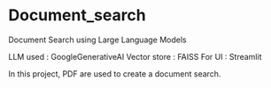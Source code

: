# Document_search
Document Search using Large Language Models


LLM used : GoogleGenerativeAI
Vector store : FAISS
For UI : Streamlit

In this project, PDF are used to create a document search. 
